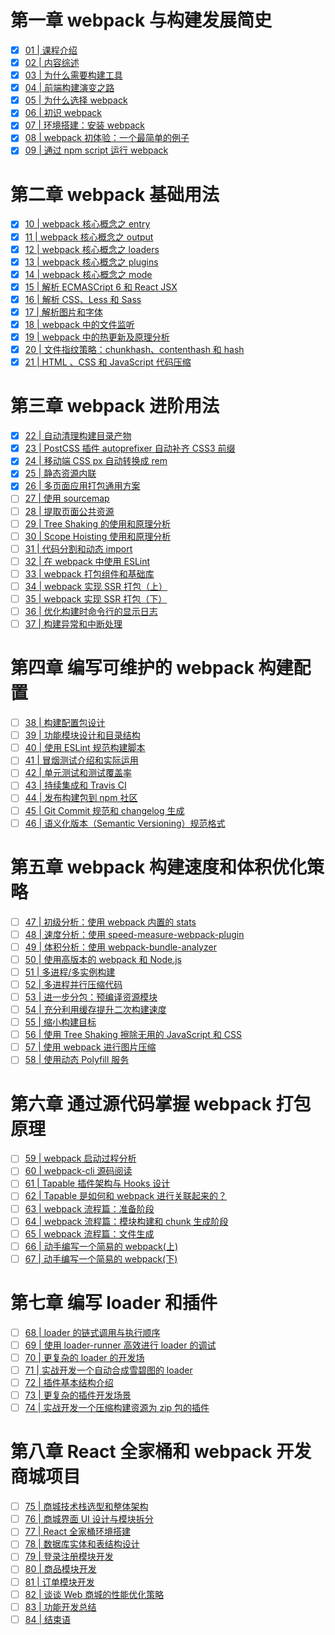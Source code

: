 # 第一章 webpack 与构建发展简史

- [x] [01 | 课程介绍](https://time.geekbang.org/column/article/97202)
- [x] [02 | 内容综述](https://time.geekbang.org/column/article/97203)
- [x] [03 | 为什么需要构建工具](https://time.geekbang.org/column/article/97204)
- [x] [04 | 前端构建演变之路](https://time.geekbang.org/column/article/97205)
- [x] [05 | 为什么选择 webpack](https://time.geekbang.org/column/article/97207)
- [x] [06 | 初识 webpack](https://time.geekbang.org/column/article/97208)
- [x] [07 | 环境搭建：安装 webpack](https://time.geekbang.org/column/article/97209)
- [x] [08 | webpack 初体验：一个最简单的例子](https://time.geekbang.org/column/article/97210)
- [x] [09 | 通过 npm script 运行 webpack](https://time.geekbang.org/column/article/97212)

# 第二章 webpack 基础用法

- [x] [10 | webpack 核心概念之 entry](https://time.geekbang.org/column/article/97213)
- [x] [11 | webpack 核心概念之 output](https://time.geekbang.org/column/article/97245)
- [x] [12 | webpack 核心概念之 loaders](https://time.geekbang.org/column/article/97248)
- [x] [13 | webpack 核心概念之 plugins](https://time.geekbang.org/column/article/97249)
- [x] [14 | webpack 核心概念之 mode](https://time.geekbang.org/column/article/97251)
- [x] [15 | 解析 ECMASCript 6 和 React JSX](https://time.geekbang.org/column/article/97874)
- [x] [16 | 解析 CSS、Less 和 Sass](https://time.geekbang.org/column/article/97875)
- [x] [17 | 解析图片和字体](https://time.geekbang.org/column/article/98389)
- [x] [18 | webpack 中的文件监听](https://time.geekbang.org/column/article/98390)
- [x] [19 | webpack 中的热更新及原理分析](https://time.geekbang.org/column/article/98391)
- [x] [20 | 文件指纹策略：chunkhash、contenthash 和 hash](https://time.geekbang.org/column/article/98392)
- [x] [21 | HTML 、CSS 和 JavaScript 代码压缩](https://time.geekbang.org/column/article/98394)

# 第三章 webpack 进阶用法

- [x] [22 | 自动清理构建目录产物](https://time.geekbang.org/column/article/99019)
- [x] [23 | PostCSS 插件 autoprefixer 自动补齐 CSS3 前缀](https://time.geekbang.org/column/article/99020)
- [x] [24 | 移动端 CSS px 自动转换成 rem](https://time.geekbang.org/column/article/99574)
- [x] [25 | 静态资源内联](https://time.geekbang.org/column/article/99575)
- [x] [26 | 多页面应用打包通用方案](https://time.geekbang.org/column/article/100095)
- [ ] [27 | 使用 sourcemap](https://time.geekbang.org/column/article/100096)
- [ ] [28 | 提取页面公共资源](https://time.geekbang.org/column/article/100678)
- [ ] [29 | Tree Shaking 的使用和原理分析](https://time.geekbang.org/column/article/100679)
- [ ] [30 | Scope Hoisting 使用和原理分析](https://time.geekbang.org/column/article/101802)
- [ ] [31 | 代码分割和动态 import](https://time.geekbang.org/column/article/102405)
- [ ] [32 | 在 webpack 中使用 ESLint](https://time.geekbang.org/column/article/102406)
- [ ] [33 | webpack 打包组件和基础库](https://time.geekbang.org/column/article/103056)
- [ ] [34 | webpack 实现 SSR 打包（上）](https://time.geekbang.org/column/article/103716)
- [ ] [35 | webpack 实现 SSR 打包（下）](https://time.geekbang.org/column/article/105128)
- [ ] [36 | 优化构建时命令行的显示日志](https://time.geekbang.org/column/article/105133)
- [ ] [37 | 构建异常和中断处理](https://time.geekbang.org/column/article/105033)

# 第四章 编写可维护的 webpack 构建配置

- [ ] [38 | 构建配置包设计](https://time.geekbang.org/column/article/105064)
- [ ] [39 | 功能模块设计和目录结构](https://time.geekbang.org/column/article/106716)
- [ ] [40 | 使用 ESLint 规范构建脚本](https://time.geekbang.org/column/article/106718)
- [ ] [41 | 冒烟测试介绍和实际运用](https://time.geekbang.org/column/article/107849)
- [ ] [42 | 单元测试和测试覆盖率](https://time.geekbang.org/column/article/108482)
- [ ] [43 | 持续集成和 Travis CI](https://time.geekbang.org/column/article/108834)
- [ ] [44 | 发布构建包到 npm 社区](https://time.geekbang.org/column/article/108835)
- [ ] [45 | Git Commit 规范和 changelog 生成](https://time.geekbang.org/column/article/109969)
- [ ] [46 | 语义化版本（Semantic Versioning）规范格式](https://time.geekbang.org/column/article/109970)

# 第五章 webpack 构建速度和体积优化策略

- [ ] [47 | 初级分析：使用 webpack 内置的 stats](https://time.geekbang.org/column/article/109971)
- [ ] [48 | 速度分析：使用 speed-measure-webpack-plugin](https://time.geekbang.org/column/article/111899)
- [ ] [49 | 体积分析：使用 webpack-bundle-analyzer](https://time.geekbang.org/column/article/111900)
- [ ] [50 | 使用高版本的 webpack 和 Node.js](https://time.geekbang.org/column/article/111901)
- [ ] [51 | 多进程/多实例构建](https://time.geekbang.org/column/article/111902)
- [ ] [52 | 多进程并行压缩代码](https://time.geekbang.org/column/article/116016)
- [ ] [53 | 进一步分包：预编译资源模块](https://time.geekbang.org/column/article/116017)
- [ ] [54 | 充分利用缓存提升二次构建速度](https://time.geekbang.org/column/article/116018)
- [ ] [55 | 缩小构建目标](https://time.geekbang.org/column/article/116019)
- [ ] [56 | 使用 Tree Shaking 擦除无用的 JavaScript 和 CSS](https://time.geekbang.org/column/article/118315)
- [ ] [57 | 使用 webpack 进行图片压缩](https://time.geekbang.org/column/article/118316)
- [ ] [58 | 使用动态 Polyfill 服务](https://time.geekbang.org/column/article/118317)

# 第六章 通过源代码掌握 webpack 打包原理

- [ ] [59 | webpack 启动过程分析](https://time.geekbang.org/column/article/118334)
- [ ] [60 | webpack-cli 源码阅读](https://time.geekbang.org/column/article/118335)
- [ ] [61 | Tapable 插件架构与 Hooks 设计](https://time.geekbang.org/column/article/118336)
- [ ] [62 | Tapable 是如何和 webpack 进行关联起来的？](https://time.geekbang.org/column/article/118337)
- [ ] [63 | webpack 流程篇：准备阶段](https://time.geekbang.org/column/article/118338)
- [ ] [64 | webpack 流程篇：模块构建和 chunk 生成阶段](https://time.geekbang.org/column/article/120788)
- [ ] [65 | webpack 流程篇：文件生成](https://time.geekbang.org/column/article/120789)
- [ ] [66 | 动手编写一个简易的 webpack(上)](https://time.geekbang.org/column/article/120790)
- [ ] [67 | 动手编写一个简易的 webpack(下)](https://time.geekbang.org/column/article/120791)

# 第七章 编写 loader 和插件

- [ ] [68 | loader 的链式调用与执行顺序](https://time.geekbang.org/column/article/120792)
- [ ] [69 | 使用 loader-runner 高效进行 loader 的调试](https://time.geekbang.org/column/article/120793)
- [ ] [70 | 更复杂的 loader 的开发场](https://time.geekbang.org/column/article/126425)
- [ ] [71 | 实战开发一个自动合成雪碧图的 loader](https://time.geekbang.org/column/article/126426)
- [ ] [72 | 插件基本结构介绍](https://time.geekbang.org/column/article/126427)
- [ ] [73 | 更复杂的插件开发场景](https://time.geekbang.org/column/article/126428)
- [ ] [74 | 实战开发一个压缩构建资源为 zip 包的插件](https://time.geekbang.org/column/article/126429)

# 第八章 React 全家桶和 webpack 开发商城项目

- [ ] [75 | 商城技术栈选型和整体架构](https://time.geekbang.org/column/article/121068)
- [ ] [76 | 商城界面 UI 设计与模块拆分](https://time.geekbang.org/column/article/121070)
- [ ] [77 | React 全家桶环境搭建](https://time.geekbang.org/column/article/121072)
- [ ] [78 | 数据库实体和表结构设计](https://time.geekbang.org/column/article/126431)
- [ ] [79 | 登录注册模块开发](https://time.geekbang.org/column/article/142259)
- [ ] [80 | 商品模块开发](https://time.geekbang.org/column/article/142260)
- [ ] [81 | 订单模块开发](https://time.geekbang.org/column/article/142263)
- [ ] [82 | 谈谈 Web 商城的性能优化策略](https://time.geekbang.org/column/article/142258)
- [ ] [83 | 功能开发总结](https://time.geekbang.org/column/article/121073)
- [ ] [84 | 结束语](https://time.geekbang.org/column/article/121074)
